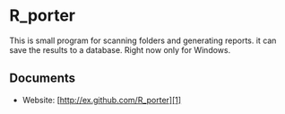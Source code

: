 R_porter
========

This is small program for scanning folders and generating reports.
it can save the results to a database.
Right now only for Windows.


Documents
------------------
   * Website: [http://ex.github.com/R_porter][1]
	
   
[1]: http://ex.github.com/R_porter "R_porter"
